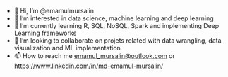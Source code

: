 - 👋 Hi, I’m @emamulmursalin
- 👀 I’m interested in data science, machine learning and deep learning
- 🌱 I’m currently learning R, SQL, NoSQL, Spark and implementing Deep Learning frameworks
- 💞️ I’m looking to collaborate on projets related with data wrangling, data visualization and ML implementation
- 📫 How to reach me emamul_mursalin@outlook.com or https://www.linkedin.com/in/md-emamul-mursalin/

<!---
emamulmursalin/emamulmursalin is a ✨ special ✨ repository because its `README.md` (this file) appears on your GitHub profile.
You can click the Preview link to take a look at your changes.
--->
